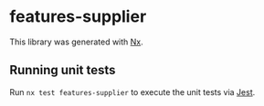 # features-supplier

This library was generated with [Nx](https://nx.dev).

## Running unit tests

Run `nx test features-supplier` to execute the unit tests via [Jest](https://jestjs.io).
